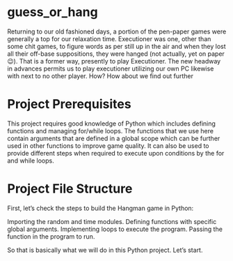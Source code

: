 # guess_or_hang

Returning to our old fashioned days, a portion of the pen-paper games were generally a top for our relaxation time.
Executioner was one, other than some chit games, to figure words as per still up in the air and when they lost all their off-base suppositions, 
they were hanged (not actually, yet on paper 😉). 
That is a former way, presently to play Executioner.
The new headway in advances permits us to play executioner utilizing our own PC likewise with next to no other player.
How? How about we find out further

# Project Prerequisites

This project requires good knowledge of Python which includes defining functions and managing for/while loops. 
The functions that we use here contain arguments that are defined in a global scope which can be further used in other functions to improve game quality. 
It can also be used to provide different steps when required to execute upon conditions by the for and while loops.



# Project File Structure
First, let’s check the steps to build the Hangman game in Python:

Importing the random and time modules.
Defining functions with specific global arguments.
Implementing loops to execute the program.
Passing the function in the program to run.


So that is basically what we will do in this Python project. Let’s start.

